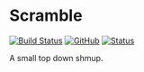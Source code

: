 # Scramble
[![Build Status](https://dev.azure.com/LumpBloom7/Scramble/_apis/build/status/Scramble%20-%20Azure%20Pipelines?branchName=master)](https://dev.azure.com/LumpBloom7/Scramble/_build/latest?definitionId=3&branchName=master)
[![GitHub](https://img.shields.io/github/license/LumpBloom7/Scramble)](https://github.com/LumpBloom7/Scramble/blob/master/LICENSE)
[![Status](https://img.shields.io/badge/status-WIP-black.svg?style=flat-square)](https://github.com/LumpBloom7/Scramble)

A small top down shmup.
